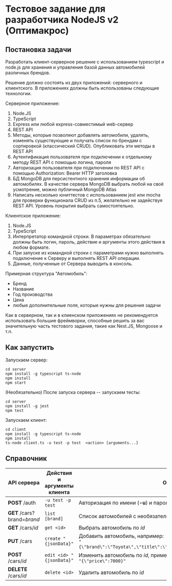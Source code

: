 # Тестовое задание для разработчика NodeJS v2 (Оптимакрос)

## Постановка задачи

Разработать клиент-серверное решение с использованием typescript и node.js для хранения и управления базой данных автомобилей различных брендов.

Решение должно состоять из двух приложений: серверного и клиентского. В приложениях должны быть использованы следующие технологии.

Серверное приложение:

1. Node.JS 
2. TypeScript
3. Express или любой express-совместимый web-сервер
4. REST API
5. Методы, которые позволяют добавлять автомобили, удалять, изменять существующие и получать список по брендам с сортировкой (классический CRUD). Опубликовать эти методы в REST API
6. Аутентификация пользователя при подключении к отдельному методу REST API с помощью логина, пароля
7. Авторизация пользователя при подключении по REST API с помощью Authorization: Bearer HTTP заголовка
8. БД MongoDB для персистентного хранения информации об автомобилях. В качестве сервера MongoDB выбрать любой на своё усмотрение, можно публичный MongoDB Atlas
9. Написать несколько юниттестов с использованием jest или mocha для проверки функционала CRUD из п.5, желательно не задействуя REST API. Уровень покрытия выбрать самостоятельно.

Клиентское приложение:

1. Node.JS
2. TypeScript
3. Интерпретатор командной строки. В параметрах обязательно должны быть логин, пароль, действие и аргументы этого действия в любом формате.
4. При запуске из командной строки с параметрами нужно выполнять подключение к Серверу и выполнять REST API операции.
5. Данные, полученные от Сервера выводить в консоль.

Примерная структура "Автомобиль":

- Бренд
- Название
- Год производства
- Цена
- любые дополнительные поля, которые нужны для решения задачи

Как в серверном, так и в клиенском приложениях не рекомендуется использовать большие фреймворки, способные решить за вас значительную часть тестового задания, такие как Nest.JS, Mongoose и т.п.

## Как запустить

Запускаем сервер:
```
cd server
npm install -g typescript ts-node
npm install
npm start
```

(Необязательно) После запуска сервера -- запускаем тесты:
```
cd server
npm install -g jest
npm test
```

Запускаем клиент:
```
cd client
npm install -g typescript ts-node
npm install
ts-node client.ts -u test -p test  <action> [arguments...]
```

## Справочник

| API сервера                 | Действия и аргументы клиента | Описание
| ----------------------------|------------------------------|-------------------------------------------------------------------
| **POST** /auth              | `-u test -p test`            | Авторизация по имени (**-u**) и паролю (**-p**), обязательно
| **GET** /cars?brand=*brand* | `list [brand]`               | Список автомобилей с необязательной фильтрацией по бренду (*brand*)
| **GET** /cars/*id*          | `get <id>`                   | Выбрать автомобиль по *id*
| **PUT** /cars               | `create "{jsonData}"`        | Добавить автомобиль, например:<br>`"{\"brand\":\"Toyota\",\"title\":\"Corolla\",\"year\":2020,\"price\":7000}"`
| **POST** /cars/*id*         | `edit <id> "{jsonData}"`     | Изменить автомобиль по *id*, пример *jsonData*:<br>`"{\"price\":7000}"`
| **DELETE** /cars/*id*       | `delete <id>`                | Удалить автомобиль по *id*
